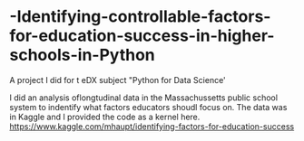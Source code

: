 # -Identifying-controllable-factors-for-education-success-in-higher-schools-in-Python
A project I did for t eDX subject "Python for Data Science'

I did an analysis oflongtudinal data in the Massachussetts public school system to indentify what factors educators shoudl focus on.  The data was in Kaggle and I provided the code as a kernel here.   
https://www.kaggle.com/mhaupt/identifying-factors-for-education-success
